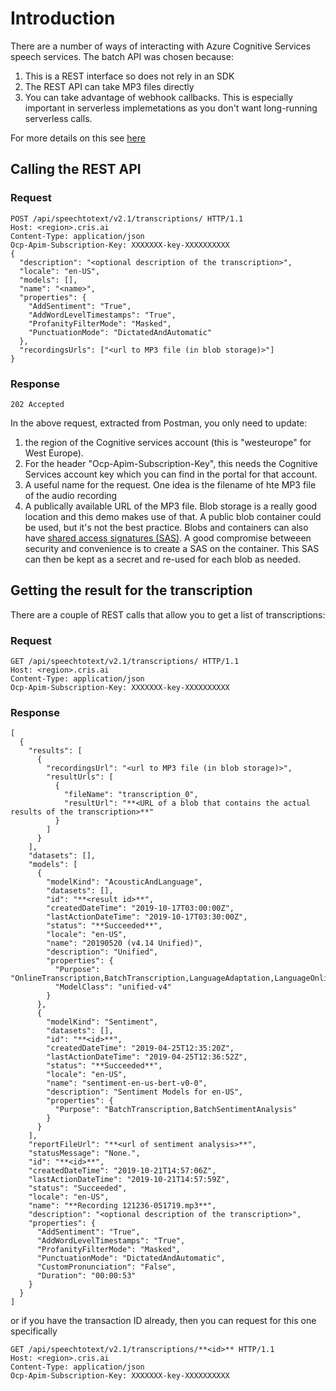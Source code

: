 # Introduction
There are a number of ways of interacting with Azure Cognitive Services speech services. The batch API was chosen because:

1. This is a REST interface so does not rely in an SDK
2. The REST API can take MP3 files directly
3. You can take advantage of webhook callbacks. This is especially important in serverless implemetations as you don't want long-running serverless calls.

For more details on this see [here](https://docs.microsoft.com/en-us/azure/cognitive-services/speech-service/batch-transcription)

## Calling the REST API
### Request
```
POST /api/speechtotext/v2.1/transcriptions/ HTTP/1.1
Host: <region>.cris.ai
Content-Type: application/json
Ocp-Apim-Subscription-Key: XXXXXXX-key-XXXXXXXXXX
{
  "description": "<optional description of the transcription>",
  "locale": "en-US",
  "models": [],
  "name": "<name>",
  "properties": {
    "AddSentiment": "True",
    "AddWordLevelTimestamps": "True",
    "ProfanityFilterMode": "Masked",
    "PunctuationMode": "DictatedAndAutomatic"
  },
  "recordingsUrls": ["<url to MP3 file (in blob storage)>"]
}
```
### Response
```
202 Accepted
```
In the above request, extracted from Postman, you only need to update:
1. the region of the Cognitive services account (this is "westeurope" for West Europe).
2. For the header "Ocp-Apim-Subscription-Key", this needs the Cognitive Services account key which you can find in the portal for that account.
3. A useful name for the request. One idea is the filename of hte MP3 file of the audio recording
4. A publically available URL of the MP3 file. Blob storage is a really good location and this demo makes use of that. A public blob container could be used, but it's not the best practice. Blobs and containers can also have [shared access signatures (SAS)](https://docs.microsoft.com/en-us/azure/storage/common/storage-sas-overview). A good compromise betweeen security and convenience is to create a SAS on the container. This SAS can then be kept as a secret and re-used for each blob as needed.

## Getting the result for the transcription

There are a couple of REST calls that allow you to get a list of transcriptions:
### Request
```
GET /api/speechtotext/v2.1/transcriptions/ HTTP/1.1
Host: <region>.cris.ai
Content-Type: application/json
Ocp-Apim-Subscription-Key: XXXXXXX-key-XXXXXXXXXX
```
### Response
```
[
  {
    "results": [
      {
        "recordingsUrl": "<url to MP3 file (in blob storage)>",
        "resultUrls": [
          {
            "fileName": "transcription_0",
            "resultUrl": "**<URL of a blob that contains the actual results of the transcription>**"
          }
        ]
      }
    ],
    "datasets": [],
    "models": [
      {
        "modelKind": "AcousticAndLanguage",
        "datasets": [],
        "id": "**<result id>**",
        "createdDateTime": "2019-10-17T03:00:00Z",
        "lastActionDateTime": "2019-10-17T03:30:00Z",
        "status": "**Succeeded**",
        "locale": "en-US",
        "name": "20190520 (v4.14 Unified)",
        "description": "Unified",
        "properties": {
          "Purpose": "OnlineTranscription,BatchTranscription,LanguageAdaptation,LanguageOnlineInterpolation",
          "ModelClass": "unified-v4"
        }
      },
      {
        "modelKind": "Sentiment",
        "datasets": [],
        "id": "**<id>**",
        "createdDateTime": "2019-04-25T12:35:20Z",
        "lastActionDateTime": "2019-04-25T12:36:52Z",
        "status": "**Succeeded**",
        "locale": "en-US",
        "name": "sentiment-en-us-bert-v0-0",
        "description": "Sentiment Models for en-US",
        "properties": {
          "Purpose": "BatchTranscription,BatchSentimentAnalysis"
        }
      }
    ],
    "reportFileUrl": "**<url of sentiment analysis>**",
    "statusMessage": "None.",
    "id": "**<id>**",
    "createdDateTime": "2019-10-21T14:57:06Z",
    "lastActionDateTime": "2019-10-21T14:57:59Z",
    "status": "Succeeded",
    "locale": "en-US",
    "name": "**Recording 121236-051719.mp3**",
    "description": "<optional description of the transcription>",
    "properties": {
      "AddSentiment": "True",
      "AddWordLevelTimestamps": "True",
      "ProfanityFilterMode": "Masked",
      "PunctuationMode": "DictatedAndAutomatic",
      "CustomPronunciation": "False",
      "Duration": "00:00:53"
    }
  }
]
```

or if you have the transaction ID already, then you can request for this one specifically

```
GET /api/speechtotext/v2.1/transcriptions/**<id>** HTTP/1.1
Host: <region>.cris.ai
Content-Type: application/json
Ocp-Apim-Subscription-Key: XXXXXXX-key-XXXXXXXXXX

```
